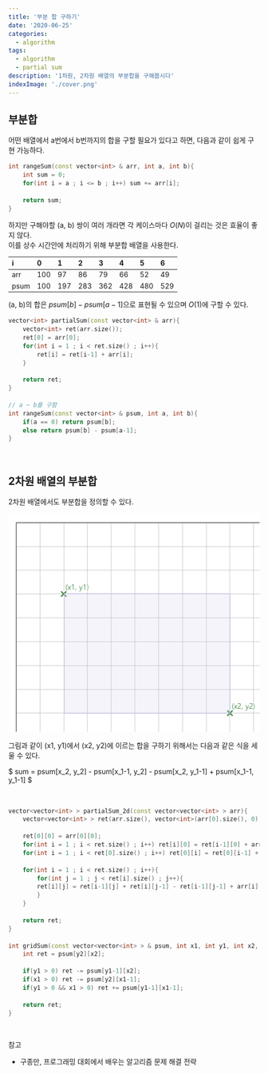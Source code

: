 ```yaml
---
title: '부분 합 구하기'
date: '2020-06-25'
categories:
  - algorithm
tags:
  - algorithm
  - partial sum
description: '1차원, 2차원 배열의 부분합을 구해봅시다'
indexImage: './cover.png'
---
```


## 부분합

어떤 배열에서 a번에서 b번까지의 합을 구할 필요가 있다고 하면, 다음과 같이 쉽게 구현 가능하다.

``` cpp
int rangeSum(const vector<int> & arr, int a, int b){
	int sum = 0;
	for(int i = a ; i <= b ; i++) sum += arr[i];
	
	return sum;
}
```

하지만 구해야할 (a, b) 쌍이 여러 개라면 각 케이스마다 $O(N)$이 걸리는 것은 효율이 좋지 않다.  
이를 상수 시간안에 처리하기 위해 부분합 배열을 사용한다.

|i|0|1|2|3|4|5|6|
|:--|:--|:--|:--|:--|:--|:--|:--|
|arr|100|97|86|79|66|52|49|
|psum|100|197|283|362|428|480|529|

(a, b)의 합은 $psum[b] - psum[a-1]$으로 표현될 수 있으며 $O(1)$에 구할 수 있다.

``` cpp
vector<int> partialSum(const vector<int> & arr){
	vector<int> ret(arr.size());
	ret[0] = arr[0];
	for(int i = 1 ; i < ret.size() ; i++){
		ret[i] = ret[i-1] + arr[i];
	}

	return ret;
}

// a ~ b를 구함
int rangeSum(const vector<int> & psum, int a, int b){
	if(a == 0) return psum[b];
	else return psum[b] - psum[a-1];
}

```

<br/>

## 2차원 배열의 부분합

2차원 배열에서도 부분합을 정의할 수 있다.

![2d_psum](./2d_psum.png)

그림과 같이 (x1, y1)에서 (x2, y2)에 이르는 합을 구하기 위해서는 다음과 같은 식을 세울 수 있다.

$ sum = psum[x_2, y_2] - psum[x_1-1, y_2] - psum[x_2, y_1-1] + psum[x_1-1, y_1-1] $

<Br/>

``` cpp
vector<vector<int> > partialSum_2d(const vector<vector<int> > arr){
	vector<vector<int> > ret(arr.size(), vector<int>(arr[0].size(), 0));

	ret[0][0] = arr[0][0];
	for(int i = 1 ; i < ret.size() ; i++) ret[i][0] = ret[i-1][0] + arr[i][0];
	for(int i = 1 ; i < ret[0].size() ; i++) ret[0][i] = ret[0][i-1] + arr[0][i];

	for(int i = 1 ; i < ret.size() ; i++){
		for(int j = 1 ; j < ret[i].size() ; j++){
		ret[i][j] = ret[i-1][j] + ret[i][j-1] - ret[i-1][j-1] + arr[i][j]; 
		}
	}
	
	return ret;
}

int gridSum(const vector<vector<int> > & psum, int x1, int y1, int x2, int y2){
	int ret = psum[y2][x2];

	if(y1 > 0) ret -= psum[y1-1][x2];
	if(x1 > 0) ret -= psum[y2][x1-1];
	if(y1 > 0 && x1 > 0) ret += psum[y1-1][x1-1];

	return ret;
}
```

<br/>

참고
- 구종만, 프로그래밍 대회에서 배우는 알고리즘 문제 해결 전략